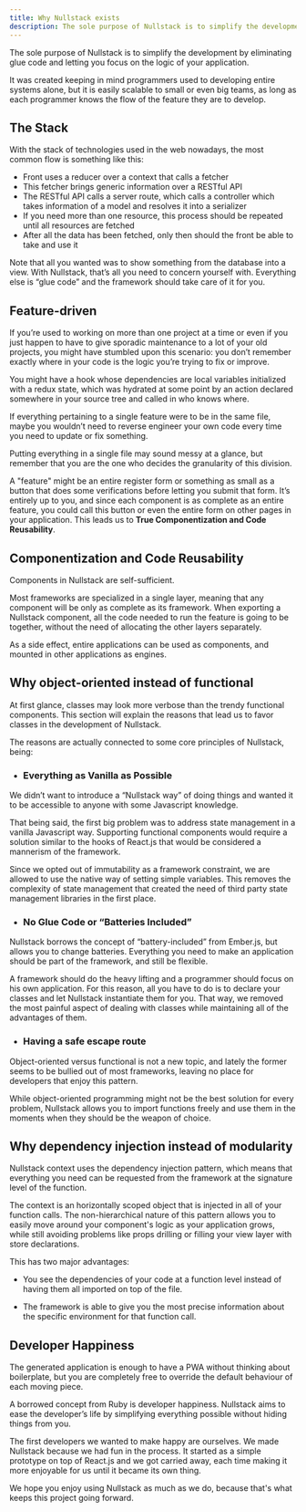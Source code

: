 ```yaml
---
title: Why Nullstack exists
description: The sole purpose of Nullstack is to simplify the development by eliminating glue code and letting you focus on the logic of your application
---
```


The sole purpose of Nullstack is to simplify the development by eliminating glue code and letting you focus on the logic of your application.

It was created keeping in mind programmers used to developing entire systems alone, but it is easily scalable to small or even big teams, as long as each programmer knows the flow of the feature they are to develop.

## The Stack

With the stack of technologies used in the web nowadays, the most common flow is something like this:

- Front uses a reducer over a context that calls a fetcher
- This fetcher brings generic information over a RESTful API
- The RESTful API calls a server route, which calls a controller which takes information of a model and resolves it into a serializer
- If you need more than one resource, this process should be repeated until all resources are fetched
- After all the data has been fetched, only then should the front be able to take and use it

Note that all you wanted was to show something from the database into a view. With Nullstack, that’s all you need to concern yourself with. Everything else is “glue code” and the framework should take care of it for you.

## Feature-driven

If you’re used to working on more than one project at a time or even if you just happen to have to give sporadic maintenance to a lot of your old projects, you might have stumbled upon this scenario: you don’t remember exactly where in your code is the logic you’re trying to fix or improve.

You might have a hook whose dependencies are local variables initialized with a redux state, which was hydrated at some point by an action declared somewhere in your source tree and called in who knows where.

If everything pertaining to a single feature were to be in the same file, maybe you wouldn’t need to reverse engineer your own code every time you need to update or fix something.

Putting everything in a single file may sound messy at a glance, but remember that you are the one who decides the granularity of this division.

A "feature" might be an entire register form or something as small as a button that does some verifications before letting you submit that form. It’s entirely up to you, and since each component is as complete as an entire feature, you could call this button or even the entire form on other pages in your application. This leads us to **True Componentization and Code Reusability**.

## Componentization and Code Reusability

Components in Nullstack are self-sufficient.

Most frameworks are specialized in a single layer, meaning that any component will be only as complete as its framework. When exporting a Nullstack component, all the code needed to run the feature is going to be together, without the need of allocating the other layers separately.

As a side effect, entire applications can be used as components, and mounted in other applications as engines.

## Why object-oriented instead of functional

At first glance, classes may look more verbose than the trendy functional components.
This section will explain the reasons that lead us to favor classes in the development of Nullstack.

The reasons are actually connected to some core principles of Nullstack, being:

- ### Everything as Vanilla as Possible

We didn’t want to introduce a “Nullstack way” of doing things and wanted it to be accessible to anyone with some Javascript knowledge.

That being said, the first big problem was to address state management in a vanilla Javascript way. Supporting functional components would require a solution similar to the hooks of React.js that would be considered a mannerism of the framework.

Since we opted out of immutability as a framework constraint, we are allowed to use the native way of setting simple variables. This removes the complexity of state management that created the need of third party state management libraries in the first place.

- ### No Glue Code or “Batteries Included”

Nullstack borrows the concept of “battery-included” from Ember.js, but allows you to change batteries. Everything you need to make an application should be part of the framework, and still be flexible.

A framework should do the heavy lifting and a programmer should focus on his own application.
For this reason, all you have to do is to declare your classes and let Nullstack instantiate them for you. That way, we removed the most painful aspect of dealing with classes while maintaining all of the advantages of them.

- ### Having a safe escape route

Object-oriented versus functional is not a new topic, and lately the former seems to be bullied out of most frameworks, leaving no place for developers that enjoy this pattern.

While object-oriented programming might not be the best solution for every problem, Nullstack allows you to import functions freely and use them in the moments when they should be the weapon of choice.

## Why dependency injection instead of modularity

Nullstack context uses the dependency injection pattern, which means that everything you need can be requested from the framework at the signature level of the function.

The context is an horizontally scoped object that is injected in all of your function calls. The non-hierarchical nature of this pattern allows you to easily move around your component's logic as your application grows, while still avoiding problems like props drilling or filling your view layer with store declarations.

This has two major advantages:

- You see the dependencies of your code at a function level instead of having them all imported on top of the file.

- The framework is able to give you the most precise information about the specific environment for that function call.

## Developer Happiness

The generated application is enough to have a PWA without thinking about boilerplate, but you are completely free to override the default behaviour of each moving piece.

A borrowed concept from Ruby is developer happiness. Nullstack aims to ease the developer’s life by simplifying everything possible without hiding things from you.

The first developers we wanted to make happy are ourselves. We made Nullstack because we had fun in the process. It started as a simple prototype on top of React.js and we got carried away, each time making it more enjoyable for us until it became its own thing.

We hope you enjoy using Nullstack as much as we do, because that's what keeps this project going forward.
